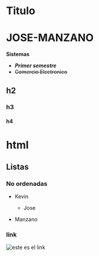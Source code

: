 
# Titulo

# JOSE-MANZANO

**Sistemas**
+ ***Primer semestre***
+ ~~Comercio Electronico~~

## h2


### h3



#### h4


<h1> html </html>

## Listas


### No ordenadas

* Kevin

   * Jose
   
- Manzano

### link
![ este es el link](https://www.100cia.site/media/k2/items/cache/ec46fcda4b88e2064437c26396403b6f_M.jpg)

